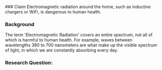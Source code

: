 <br/>

<br/>
### Claim
Electromagnetic radiation around the home, such as inductive chargers or WiFi, is dangerous to human health.

### Background
The term 'Electromagnetic Radiation' covers an entire spectrum, not all of which is harmful to human health. For example, waves between wavelengths 380 to 700 nanometers are what make up the visible spectrum of light, in which we are constantly absorbing every day. 

### Research Question:
